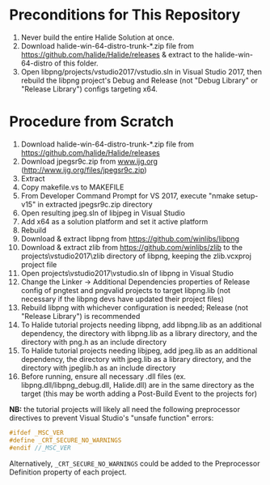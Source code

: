 # Preconditions for This Repository
1. Never build the entire Halide Solution at once.
1. Download halide-win-64-distro-trunk-*.zip file from https://github.com/halide/Halide/releases & extract to the halide-win-64-distro of this folder.
1. Open libpng/projects/vstudio2017/vstudio.sln in Visual Studio 2017, then rebuild the libpng project's Debug and Release (not "Debug Library" or "Release Library") configs targeting x64.

# Procedure from Scratch
1. Download halide-win-64-distro-trunk-*.zip file from https://github.com/halide/Halide/releases
1. Download jpegsr9c.zip from www.ijg.org (http://www.ijg.org/files/jpegsr9c.zip)
1. Extract
1. Copy makefile.vs to MAKEFILE
1. From Developer Command Prompt for VS 2017, execute "nmake setup-v15" in extracted jpegsr9c.zip directory
1. Open resulting jpeg.sln of libjpeg in Visual Studio
1. Add x64 as a solution platform and set it active platform
1. Rebuild
1. Download & extract libpng from https://github.com/winlibs/libpng
1. Download & extract zlib from https://github.com/winlibs/zlib to the projects\vstudio2017\zlib directory of libpng, keeping the zlib.vcxproj project file
1. Open projects\vstudio2017\vstudio.sln of libpng in Visual Studio
1. Change the Linker -> Additional Dependencies properties of Release config of pngtest and pngvalid projects to target libpng.lib (not necessary if the libpng devs have updated their project files)
1. Rebuild libpng with whichever configuration is needed; Release (not "Release Library") is recommended
1. To Halide tutorial projects needing libpng, add libpng.lib as an additional dependency, the directory with libpng.lib as a library directory, and the directory with png.h as an include directory
1. To Halide tutorial projects needing libjpeg, add jpeg.lib as an additional dependency, the directory with jpeg.lib as a library directory, and the directory with jpeglib.h as an include directory
1. Before running, ensure all necessary .dll files (ex. libpng.dll/libpng_debug.dll, Halide.dll) are in the same directory as the target (this may be worth adding a Post-Build Event to the projects for)

**NB:** the tutorial projects will likely all need the following preprocessor directives to prevent Visual Studio's "unsafe function" errors:

```cpp
#ifdef _MSC_VER
#define _CRT_SECURE_NO_WARNINGS
#endif //_MSC_VER
```

Alternatively, `_CRT_SECURE_NO_WARNINGS` could be added to the Preprocessor Definition property of each project.